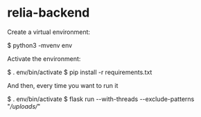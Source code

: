 # relia-backend

Create a virtual environment:

$ python3 -mvenv env

Activate the environment:

$ . env/bin/activate
$ pip install -r requirements.txt

And then, every time you want to run it

$ . env/bin/activate
$ flask run --with-threads --exclude-patterns "*/uploads/*"
